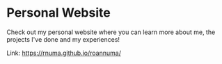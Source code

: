 # Personal Website
Check out my personal website where you can learn more about me, the projects I've done and my experiences!

Link: https://rnuma.github.io/roannuma/
